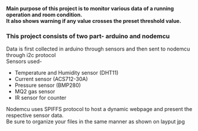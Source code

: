 
**Main purpose of this project is to monitor various data of a running operation and room condition.**
<br>
**It also shows warning if any value crosses the preset threshold value.**
### This project consists of two part- arduino and nodemcu
Data is first collected in arduino through sensors and then sent to nodemcu through i2c protocol
<br>
Sensors used-
- Temperature and Humidity sensor (DHT11)
- Current sensor (ACS712-30A)
- Pressure sensor (BMP280)
- MQ2 gas sensor
- IR sensor for counter

Nodemcu uses SPIFFS protocol to host a dynamic webpage and present the respective sensor data.<br>
Be sure to organize your files in the same manner as shown on layput jpg
